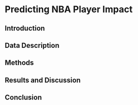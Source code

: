 # Predicting NBA Player Impact

## Introduction


## Data Description


## Methods


## Results and Discussion


## Conclusion
